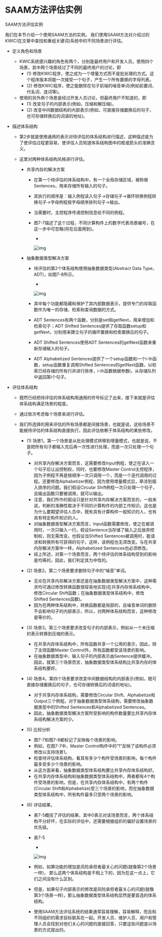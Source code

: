 # SAAM方法评估实例

SAAM方法评估实例

我们在本节介绍一个使用SAAM方法的实例。 我们使用SAAM方法对介绍过的KWIC(在文章中查找和重组关键词)系统中的不同场景进行评估。

- 定义角色和场景

  - KWIC系统感兴趣的角色有两个，分别是最终用户和开发人员。使用四个场景，其中两个场景经过了不同的最终用户的讨论，即
    - (1) 修改KWIC程序，使之成为一个增量方式而不是批处理的方式。这个程序版本将能一次接受一个句子，产生一个所有置换的字母列表。
    - (2) 修改KWIC程序，使之能删除在句子前端的噪音单词(例如前置词、代名词、连词等)。
  - 使用的另外两个场景是经过开发人员讨论，但最终用户不知道的，即
    - (1) 改变句子的内部表示(例如，压缩和解压缩)。
    - (2) 改变中间数据结构的内部表示(例如，可直接存储置换后的句子，也可存储转换后的词语的地址)。

- 描述体系结构

  - 第2步就是使用通用的表示对待评估的体系结构进行描述，这种描述是为了使评估过程更容易，使评估人员知道体系结构图中的框或箭头的准确含义。

  - 这里对两种体系结构风格进行评估。

    - 共享内存的解决方案

      - 在第一个待评估的体系结构中，有一个全局存储区域，被称做Sentences，用来存储所有输入的句子。

      - 其执行的顺序是：输入例程读入句子→存储句子→循环转换例程转换句子→字母例程按字母顺序排列句子→输出。

      - 当需要时，主控程序传递控制信息给不同的例程。

      - 图7-7描述了这个过程，不同计算构件上的数字代表场景编号，在这一步中可忽略(将在后面用到)。

        - 

          ![img](https://cdn.jsdelivr.net/gh/ZanderZhao/img20/file/20200115192032.png)

    - 抽象数据类型解决方案

      - 待评估的第2个体系结构使用抽象数据类型(Abstract Data Type，ADT)，如图7-8所示。

        - 

          ![img](https://cdn.jsdelivr.net/gh/ZanderZhao/img20/file/20200115192033.png)

      - 其中每个功能都隐藏和保护了其内部数据表示，提供专门的存取函数作为唯一的存储、检索和查询数据的方式。

      - ADT Sentences有两个函数，分别是set和getNext，用来增加和检索句子；ADT Shifted Sentences提供了存取函数setup和getNext，分别用来建立句子的循环置换和检索置换后的句子。

      - ADT Shifted Sentences使用ADT Sentences的getNext函数来重新存储输入的句子。

      - ADT Alphabetized Sentences提供了一个setup函数和一个i-th函数，setup函数重复调用Shifted Sentences的getNext函数，以检索已经存储的所有行并进行排序，i-th函数根据参数i，从存储队列中返回第i个句子。

- 评估体系结构

  - 既然已经把待评估的体系结构用通用的符号标记了出来，接下来就是评估体系结构满足场景的程度。

  - 通过依次考虑每个场景来进行评估。

  - 我们所选择的用来评估的所有场景都是间接场景，也就是说，这些场景不能被待评估的体系结构直接执行，因此评估依赖于体系结构的某些修改。

    - (1) 场景1。第一个场景是从批处理模式转移到增量模式，也就是说，不是把所有句子都输入完后再一次性进行处理，而是一次只处理一个句子。

      - 对共享内存解决方案而言，这需要修改Input例程，使之在读入一个句子后让出控制权，同时，也要修改Master Control主控程序，因为子例程不再是按顺序一次只调用一个，而是一个迭代调用的过程。还要修改Alphabetizer例程，因为使用增量模式后，牵涉到插入排序的问题。我们假设Circular Shift例程一次只处理一个句子，且输出函数只要被调用，就可以输出。
      - 注意，我们所作的假设只是针对共享内存解决方案而言的，一般来说，判断的准确性取决于不同的计算构件的内部工作知识。这也是为什么要期望评估人员中，既有具有计算构件一般知识的人，也有具有特定构件知识的人。
      - 对抽象数据类型解决方案而言，Input函数需要修改，使之在被调用时，一次只输入一行。假设Sentence当存储了输入之后放弃控制权，则无需改变。也假设当Shifted Sentences被调用时，能请求和转换所有可获得的句子，这样，该例程也无须改变。与在共享内存解决方案中一样，Alphabetized Sentences也必须修改。
      - 综上所述，对第一个场景而言，两个待评估的体系结构受到的影响是均等的，因此，我们判定其为中性的。

    - (2) 场景2。第二个场景要求删除句子中的“噪音”单词。

      - 无论在共享内存解决方案还是在抽象数据类型解决方案中，这种需求均可通过修改转换函数很容易地实现(在共享内存体系结构中，修改Circular Shift函数；在抽象数据类型体系结构中，修改Shifted Sentences函数)。
      - 因为在两种体系结构中，转换函数都是局部的，且噪音单词的删除不会影响句子的内部表示，所以，对两种体系结构而言，这种修改是等价的。

    - (3) 场景3。第三个场景要求改变句子的内部表示，例如从一个未压缩的表示转换到压缩的表示。

      - 在共享内存体系结构中，所有函数共享一个公用的表示，因此，除了主控函数Master Control外，所有函数都受该场景的影响。
      - 在抽象数据类型中，输入句子的内部表示由Sentence提供缓冲。因此，就第三个场景而言，抽象数据类型体系结构比共享内存的体系结构要好。

    - (4) 场景4。第四个场景要求改变中间数据结构的内部表示(例如，既可直接存储置换后的句子，也可存储转换后的词语的地址)。

      - 对于共享内存体系结构，需要修改Circular Shift、Alphabetize和Output三个例程。对于抽象数据类型体系结构，需要修改抽象数据类型中的Shifted Sentences和Alphabetized Sentences。
      - 因此，抽象数据类型解决方案所受影响的构件数量要比共享内存体系结构解决方案的少。 

    - (5) 比较分析

      - 图7-7和图7-8都标记了反映每个场景的影响。
      - 例如，在图7-7中，Master Control构件中的“1”反映了该构件必须修改以支持场景1。
      - 检查待评估体系结构，看其有多少个构件受场景的影响，每个构件最多受多少个场景的影响。
      - 从这方面来看，抽象数据类型体系结构要比共享内存体系结构好。
      - 在共享内存体系结构和抽象数据类型体系结构中，两者都有4个构件受场景的影响，但是，在共享内存体系结构中，有两个构件(Circular Shift和Alphabetize)受三个场景的影响，而在抽象数据类型体系结构中，所有构件最多只受两个场景的影响。

    - (6) 评估结果。

      - 表7-5概括了评估的结果，其中0表示对该场景而言，两个体系结构不分好坏，在实际的评估中，还需要根据组织的偏好设置场景的优先级。

      - 表7-5

        - 

          ![img](https://cdn.jsdelivr.net/gh/ZanderZhao/img20/file/20200115192034.png)

      - 例如，如果功能的增加是风险承担者最关心的问题(就像第2个场景一样)， 那么这两个体系结构是不相上下的，因为在这一点上，它们之间没有什么区别。

      - 但是，如果句子内部表示的修改是风险承担者最关心的问题(就像第3个场景一样)，那么抽象数据类型体系结构显然是要首选的体系结构。

      - 使用SAAM方法评估系统的结果通常容易理解，容易解释，而且和不同组织的需求目标联系在一起。开发人员、维护人员、用户和管理人员会找到对他们关心的问题的直接回答，只要这些问题是以场景的方式提出的。
